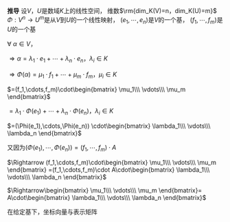 **推导**
设$V，U$是数域$K$上的线性空间，
维数$\rm{dim_K(V)=n，dim_K(U)=m}$
$\Phi:V^n\to U^m$是从$V$到$U$的一个线性映射，
$(e_1,\cdots,e_n)$是$V$的一个基，
$(f_1,\cdots,f_m)$是$U$的一个基

$\forall\ \alpha\in V，$

$\Rightarrow\alpha=\lambda_1\cdot e_1+\cdots
+\lambda_n\cdot e_n，\lambda_i\in K$

$\Rightarrow\Phi(\alpha)
=\mu_1\cdot f_1+\cdots
+\mu_m\cdot f_m，\mu_i\in K$

$=(f_1,\cdots,f_m)\cdot\begin{bmatrix}
\mu_1\\\ \vdots\\\ \mu_m
\end{bmatrix}$

$=\lambda_1\cdot\Phi(e_1)+\cdots
+\lambda_n\cdot\Phi(e_n)，\lambda_i\in K$

$=(\Phi(e_1),\cdots,\Phi(e_n))
\cdot\begin{bmatrix}
\lambda_1\\\ \vdots\\\ \lambda_n
\end{bmatrix}$


又因为$(\Phi(e_1),\cdots,\Phi(e_n))
=(f_1,\cdots,f_m)\cdot A$

$\Rightarrow
(f_1,\cdots,f_m)\cdot\begin{bmatrix}
\mu_1\\\ \vdots\\\ \mu_m
\end{bmatrix}
=(f_1,\cdots,f_m)\cdot A\cdot\begin{bmatrix}
\lambda_1\\\ \vdots\\\ \lambda_n
\end{bmatrix}$

$\Rightarrow\begin{bmatrix}
\mu_1\\\ \vdots\\\ \mu_m
\end{bmatrix}=
A\cdot\begin{bmatrix}
\lambda_1\\\ \vdots\\\ \lambda_n
\end{bmatrix}$

在给定基下，坐标向量与表示矩阵